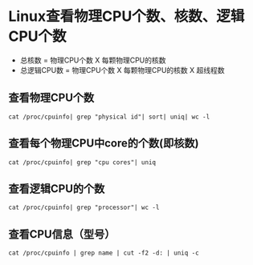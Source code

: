 # Linux查看物理CPU个数、核数、逻辑CPU个数

* 总核数 = 物理CPU个数 X 每颗物理CPU的核数 
* 总逻辑CPU数 = 物理CPU个数 X 每颗物理CPU的核数 X 超线程数

## 查看物理CPU个数
```
cat /proc/cpuinfo| grep "physical id"| sort| uniq| wc -l
```

## 查看每个物理CPU中core的个数(即核数)
```
cat /proc/cpuinfo| grep "cpu cores"| uniq
```

## 查看逻辑CPU的个数
```
cat /proc/cpuinfo| grep "processor"| wc -l
```

## 查看CPU信息（型号）
```
cat /proc/cpuinfo | grep name | cut -f2 -d: | uniq -c
```